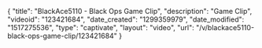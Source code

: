 {
    "title": "BlackAce5110 - Black Ops Game Clip",
    "description": "Game Clip",
    "videoid": "123421684",
    "date_created": "1299359979",
    "date_modified": "1517275536",
    "type": "captivate",
    "layout": "video",
    "url": "\/v\/blackace5110-black-ops-game-clip\/123421684"
}